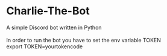 # Charlie-The-Bot
A simple Discord bot written in Python<br>
<br>
In order to run the bot you have to set the env variable TOKEN<br>
export TOKEN=yourtokencode<br>

